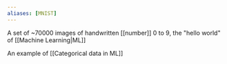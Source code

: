 ```yaml
---
aliases: [MNIST]
---
```


A set of ~70000 images of handwritten [[number]] 0 to 9, the "hello world" of [[Machine Learning|ML]]

An example of [[Categorical data in ML]]